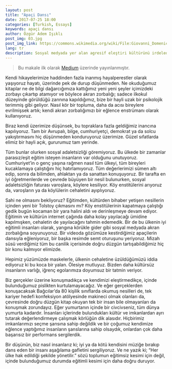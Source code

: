 ```yaml
---
layout: post
title: "Apaçi Dansı"
date: 2017-07-25 18:00
categories: [Turkish, Essays]
keywords: apaçi dansı
author: Özgür Adem Işıklı
post_img: 03.jpg
post_img_link: https://commons.wikimedia.org/wiki/File:Giovanni_Domenico_Tiepolo_-_Ball_in_the_Country_-_WGA22372.jpg
lang: tr
description: Sosyal medyada yer alan agresif eleştiri kültürünü irdelediğim bir başka makale.
---
```


> Bu makale ilk olarak [Medium](https://medium.com/@iozguradem/apa%C3%A7i-dans%C4%B1-d7b4b232d7c1) üzerinde yayınlanmıştır.

Kendi hikayelerimize haddinden fazla inanmış hayalperestler olarak yaşıyoruz hayatı, üzerinde pek de durup düşünmeden. Ne okuduğumuz kitaplar ne de bilgi dağarcığımıza kattığımız yeni yeni şeyler içimizdeki zorbayı çıkartıp atamıyor ve böylece akran zorbalığı; sadece ilkokul düzeyinde görüldüğü zannına kapıldığımız, bize bir hayli uzak bir psikolojik terimmiş gibi geliyor. Nasıl kör bir topluma, daha da acısı bireylere evrilmişsek artık; kendi akran zorbalığımızı bir eğlence enstrümanı olarak kullanıyoruz.

Biraz kendi üzerimize düşünsek, bu topraklara fazla geldiğimiz inancına kapılıyoruz. Tam bir Avrupalı, bilge, cumhuriyetçi, demokrat ya da solcu yakıştırmasını hiç düşünmeden konduruyoruz üzerimize. Güzel sıfatlarda elimiz bir hayli açık, gururumuz tam yerinde.

Tüm bunlar olurken sosyal adaletsizliği göremiyoruz. Bu ülkede bir zamanlar parasız/eşit eğitim isteyen insanların var olduğunu unutuyoruz. Cumhuriyet’in o genç yaşına rağmen nasıl tüm ülkeyi, tüm bireyleri kucaklamaya çalıştığını hiç hatırlamıyoruz. Tüm değerlerimizi sümen altı edip, sonra da bilimden, ahlaktan ya da sanattan konuşuyoruz. Bir tarafta en iyi öğretmenlerde ve çevrede büyüyen bir nesil bulunurken, sosyal adaletsizliğin faturası varoşlara, köylere kesiliyor. Köy enstitülerini arıyoruz da, varoşların ya da köylülerin cehaletini ayıplıyoruz.

Sahi ne olmasını bekliyoruz? Eğitimden, kültürden bihaber yetişen nesillerin içinden yeni bir Tolstoy çıkmasını mı? Köy enstitülerinin kapatmaya çalıştığı gedik bugün kocaman bir yara halini aldı ve derinleşmeye devam ediyor. Eğitimin ve kültürün internet çağında daha kolay yayılacağı ümidine kapılmışken, cehaletin de yayılacağını tahmin edemedik. Bir de bu ülkenin iyi eğitimli insanları olarak, yangına körükle gider gibi sosyal medyada akran zorbalığına soyunuyoruz. Bir videoda gözümüze kestirdiğimiz apaçilerin dansıyla eğleniyoruz, bir başka resimde semt oturuşunu yeriyoruz. Mizah süsü verdiğimiz tüm bu canilik içerisinde doğru düzgün tartışabildiğimiz hiç bir konu kalmıyor elimizde.

Hepimiz yüzümüzde maskelerle, ülkenin cehaletine üzüldüğümüzü iddia ediyoruz ki bu koca bir yalan. Ölesiye mutluyuz. Bizden daha kültürsüz insanların varlığı, iğrenç egolarımıza doyumsuz bir tatmin veriyor.

Biz gerçekler üzerine konuşmadıkça ve kendimizi eleştirmedikçe, içinde bulunduğumuz pislikten kurtulamayacağız. Ve eğer gerçeklerden konuşacaksak Bağcılar’da 80 kişilik sınıflarda okumuş nesilleri de, tek kariyer hedefi konfeksiyon atölyesinde makineci olmak olanları da, çevresinde doğru düzgün kitap okuyan tek bir insan bile olmayanları da konuşmak zorundayız. Eğer yumurtanın içinde bir civcivseniz, tüm dünya yumurta kadardır. İnsanları içlerinde bulundukları kültür ve imkanlardan ayrı tutarak değerlendirmeye çalışmak körlüğün dik alasıdır. Hiçbirimiz imkanlarımızı seçme şansına sahip değildik ve bir çoğumuz kendimize eğlence yaptığımız insanların şanslarına sahip olsaydık, onlardan çok daha başarısız bir performans sergilerdik.

Bir düşünün, biz nasıl insanlarız ki; iyi ya da kötü kendisini müziğe bırakıp dans eden bir insanı aşağılama gafletini sergiliyoruz. Ve ne yazık ki; “Her ülke hak edildiği şekilde yönetilir.” sözü toplumun eğitimsiz kesimi için değil, içinde bulunduğumuz durumda eğitimli kesimi için daha doğru duruyor.
